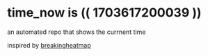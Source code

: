 # time_now is (( 1703617200039 ))

an automated repo that shows the currnent time

inspired by [breakingheatmap](https://github.com/breakingheatmap/breakingheatmap)